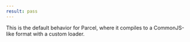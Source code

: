 ```yaml
---
result: pass
---
```


This is the default behavior for Parcel, where it compiles to a CommonJS-like format with a custom loader.
